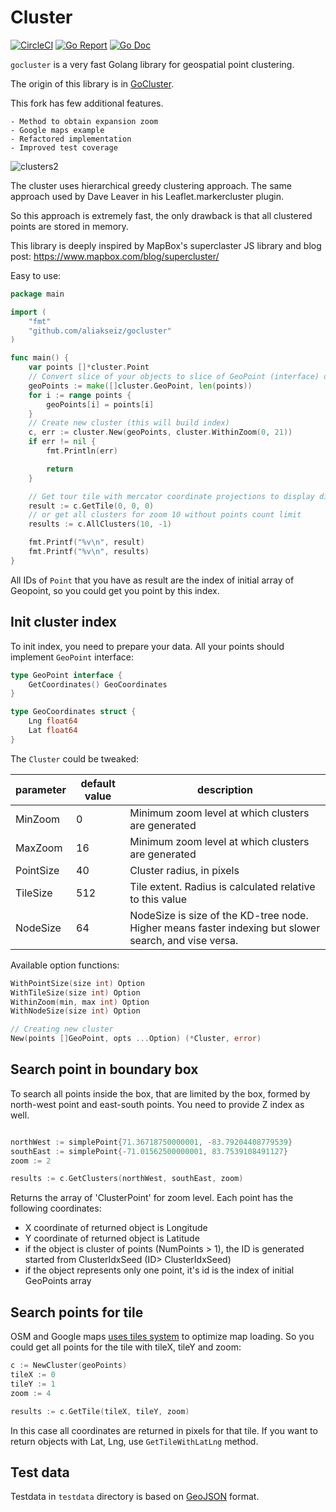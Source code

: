 # Cluster

[![CircleCI](https://circleci.com/gh/aliakseiz/gocluster/tree/master.svg?style=svg)](https://circleci.com/gh/aliakseiz/gocluster/tree/master)
[![Go Report](https://goreportcard.com/badge/github.com/aliakseiz/gocluster)](https://goreportcard.com/report/github.com/aliakseiz/gocluster)
[![Go Doc](https://godoc.org/github.com/aliakseiz/gocluster?status.svg)](http://godoc.org/github.com/aliakseiz/gocluster)

`gocluster` is a very fast Golang library for geospatial point clustering.

The origin of this library is in [GoCluster](https://github.com/MadAppGang/gocluster).

This fork has few additional features.

	- Method to obtain expansion zoom
	- Google maps example
	- Refactored implementation
    - Improved test coverage

![clusters2](https://cloud.githubusercontent.com/assets/25395/11857351/43407b46-a40c-11e5-8662-e99ab1cd2cb7.gif)

The cluster uses hierarchical greedy clustering approach. The same approach used by Dave Leaver in his
Leaflet.markercluster plugin.

So this approach is extremely fast, the only drawback is that all clustered points are stored in memory.

This library is deeply inspired by MapBox's superclaster JS library and blog
post: https://www.mapbox.com/blog/supercluster/

Easy to use:

```go
package main

import (
	"fmt"
	"github.com/aliakseiz/gocluster"
)

func main() {
	var points []*cluster.Point
	// Convert slice of your objects to slice of GeoPoint (interface) objects
	geoPoints := make([]cluster.GeoPoint, len(points))
	for i := range points {
		geoPoints[i] = points[i]
	}
	// Create new cluster (this will build index)
	c, err := cluster.New(geoPoints, cluster.WithinZoom(0, 21))
	if err != nil {
		fmt.Println(err)

		return
	}

	// Get tour tile with mercator coordinate projections to display directly on the map
	result := c.GetTile(0, 0, 0)
	// or get all clusters for zoom 10 without points count limit
	results := c.AllClusters(10, -1)

	fmt.Printf("%v\n", result)
	fmt.Printf("%v\n", results)
}
```

All IDs of `Point` that you have as result are the index of initial array of Geopoint, so you could get you point by
this index.

## Init cluster index

To init index, you need to prepare your data. All your points should implement `GeoPoint` interface:

```go
type GeoPoint interface {
	GetCoordinates() GeoCoordinates
}

type GeoCoordinates struct {
	Lng float64
	Lat float64
}
```

The `Cluster` could be tweaked:

|parameter | default value | description |
|---|---|---|
|MinZoom | 0 | Minimum zoom level at which clusters are generated |
|MaxZoom | 16 | Minimum zoom level at which clusters are generated |
|PointSize | 40 | Cluster radius, in pixels |
|TileSize | 512 | Tile extent. Radius is calculated relative to this value |
|NodeSize | 64 | NodeSize is size of the KD-tree node. Higher means faster indexing but slower search, and vise versa. |

Available option functions:

```go
WithPointSize(size int) Option
WithTileSize(size int) Option
WithinZoom(min, max int) Option
WithNodeSize(size int) Option

// Creating new cluster
New(points []GeoPoint, opts ...Option) (*Cluster, error)
```

## Search point in boundary box

To search all points inside the box, that are limited by the box, formed by north-west point and east-south points. You
need to provide Z index as well.

```go

northWest := simplePoint{71.36718750000001, -83.79204408779539}
southEast := simplePoint{-71.01562500000001, 83.7539108491127}
zoom := 2

results := c.GetClusters(northWest, southEast, zoom)
```

Returns the array of 'ClusterPoint' for zoom level. Each point has the following coordinates:

* X coordinate of returned object is Longitude
* Y coordinate of returned object is Latitude
* if the object is cluster of points (NumPoints > 1), the ID is generated started from ClusterIdxSeed (ID>
  ClusterIdxSeed)
* if the object represents only one point, it's id is the index of initial GeoPoints array

## Search points for tile

OSM and Google
maps [uses tiles system](https://developers.google.com/maps/documentation/javascript/maptypes#TileCoordinates) to
optimize map loading. So you could get all points for the tile with tileX, tileY and zoom:

```go
c := NewCluster(geoPoints)
tileX := 0
tileY := 1
zoom := 4

results := c.GetTile(tileX, tileY, zoom)
```

In this case all coordinates are returned in pixels for that tile. If you want to return objects with Lat, Lng,
use `GetTileWithLatLng` method.

## Test data

Testdata in `testdata` directory is based on [GeoJSON](https://en.wikipedia.org/wiki/GeoJSON) format.
